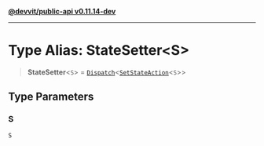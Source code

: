 [**@devvit/public-api v0.11.14-dev**](../README.md)

---

# Type Alias: StateSetter\<S\>

> **StateSetter**\<`S`\> = [`Dispatch`](Dispatch.md)\<[`SetStateAction`](SetStateAction.md)\<`S`\>\>

## Type Parameters

### S

`S`
